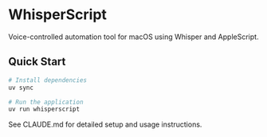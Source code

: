 # WhisperScript

Voice-controlled automation tool for macOS using Whisper and AppleScript.

## Quick Start

```bash
# Install dependencies
uv sync

# Run the application
uv run whisperscript
```

See CLAUDE.md for detailed setup and usage instructions.
